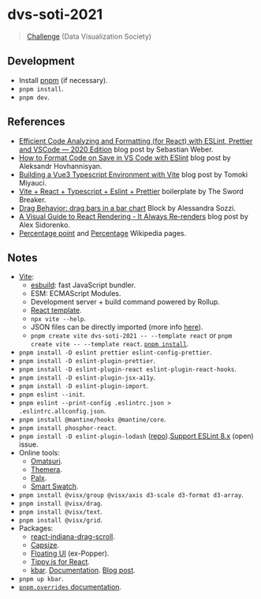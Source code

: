 # dvs-soti-2021

> [Challenge](https://www.datavisualizationsociety.org/soti-challenge-2021) (Data Visualization Society)

## Development

- Install [pnpm](https://pnpm.io/installation) (if necessary).
- `pnpm install`.
- `pnpm dev`.

## References

- [Efficient Code Analyzing and Formatting (for React) with ESLint, Prettier and VSCode — 2020 Edition](https://doppelmutzi.github.io/react-eslint-prettier-vscode-2020/) blog post by Sebastian Weber.
- [How to Format Code on Save in VS Code with ESlint](https://www.aleksandrhovhannisyan.com/blog/format-code-on-save-vs-code-eslint/) blog post by Aleksandr Hovhannisyan.
- [Building a Vue3 Typescript Environment with Vite](https://miyauchi.dev/posts/vite-vue3-typescript/) blog post by Tomoki Miyauci.
- [Vite + React + Typescript + Eslint + Prettier](https://github.com/TheSwordBreaker/vite-reactts-eslint-prettier) boilerplate by The Sword Breaker.
- [Drag Behavior: drag bars in a bar chart](http://bl.ocks.org/AlessandraSozzi/e588d03fb7a7bb07c250) Block by Alessandra Sozzi.
- [A Visual Guide to React Rendering - It Always Re-renders](https://alexsidorenko.com/blog/react-render-always-rerenders/) blog post by Alex Sidorenko.
- [Percentage point](https://en.wikipedia.org/wiki/Percentage_point) and [Percentage](https://en.wikipedia.org/wiki/Percentage) Wikipedia pages.

## Notes

- [Vite](https://vitejs.dev/):
  - [esbuild](https://esbuild.github.io/): fast JavaScript bundler.
  - ESM: ECMAScript Modules.
  - Development server + build command powered by Rollup.
  - [React template](https://github.com/vitejs/vite/tree/main/packages/create-vite/template-react).
  - `npx vite --help`.
  - JSON files can be directly imported (more info [here](https://vitejs.dev/guide/features.html#json)).
  - `pnpm create vite dvs-soti-2021 -- --template react` or `pnpm create vite -- --template react`. [`pnpm install`](https://pnpm.io/cli/install).
- `pnpm install -D eslint prettier eslint-config-prettier`.
- `pnpm install -D eslint-plugin-prettier`.
- `pnpm install -D eslint-plugin-react eslint-plugin-react-hooks`.
- `pnpm install -D eslint-plugin-jsx-a11y`.
- `pnpm install -D eslint-plugin-import`.
- `pnpm eslint --init`.
- `pnpm eslint --print-config .eslintrc.json > .eslintrc.allconfig.json`.
- `pnpm install @mantine/hooks @mantine/core`.
- `pnpm install phosphor-react`.
- `pnpm install -D eslint-plugin-lodash` ([repo](https://github.com/wix/eslint-plugin-lodash)).[Support ESLint 8.x](https://github.com/wix/eslint-plugin-lodash/issues/334) (open) issue.
- Online tools:
  - [Omatsuri](https://omatsuri.app/).
  - [Themera](https://themera.vercel.app/).
  - [Palx](https://github.com/jxnblk/palx).
  - [Smart Swatch](https://smart-swatch.netlify.app/).
- `pnpm install @visx/group @visx/axis d3-scale d3-format d3-array`.
- `pnpm install @visx/drag`.
- `pnpm install @visx/text`.
- `pnpm install @visx/grid`.
- Packages:
  - [react-indiana-drag-scroll](https://github.com/norserium/react-indiana-drag-scroll).
  - [Capsize](https://seek-oss.github.io/capsize/).
  - [Floating UI](https://github.com/floating-ui/floating-ui) (ex-Popper).
  - [Tippy.js for React](https://github.com/atomiks/tippyjs-react).
  - [kbar](https://github.com/timc1/kbar). [Documentation](https://kbar.vercel.app/docs/getting-started). [Blog post](https://css-tricks.com/kbar/).
- `pnpm up kbar`.
- [`pnpm.overrides` documentation](https://pnpm.io/package_json#pnpmoverrides).
